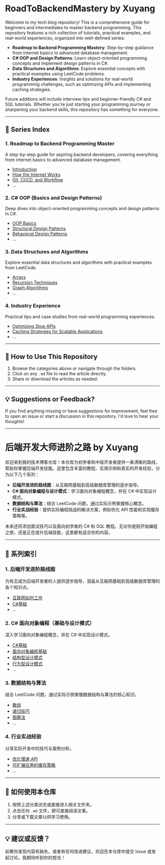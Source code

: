 # RoadToBackendMastery by Xuyang

Welcome to my tech blog repository! This is a comprehensive guide for beginners and intermediates to master backend programming. This repository features a rich collection of tutorials, practical examples, and real-world experiences, organized into well-defined series:

- **Roadmap to Backend Programming Mastery**: Step-by-step guidance from internet basics to advanced database management.
- **C# OOP and Design Patterns**: Learn object-oriented programming concepts and implement design patterns in C#.
- **Data Structures and Algorithms**: Explore essential concepts with practical examples using LeetCode problems.
- **Industry Experiences**: Insights and solutions for real-world programming challenges, such as optimizing APIs and implementing caching strategies.

Future additions will include interview tips and beginner-friendly C# and SQL tutorials. Whether you're just starting your programming journey or sharpening your backend skills, this repository has something for everyone.

---

## 📘 Series Index

### 1. **Roadmap to Backend Programming Master**

A step-by-step guide for aspiring backend developers, covering everything from internet basics to advanced database management.

- [Introduction](Roadmap_Backend/01_Introduction.md)
- [How the Internet Works](Roadmap_Backend/02_Internet_Basics.md)
- [Git, CI/CD, and Workflow](Roadmap_Backend/03_Git_and_CICD.md)
- ...

### 2. **C# OOP (Basics and Design Patterns)**

Deep dives into object-oriented programming concepts and design patterns in C#.

- [OOP Basics](CSharp_OOP/01_Basics.md)
- [Structural Design Patterns](CSharp_OOP/02_Structural_Patterns.md)
- [Behavioral Design Patterns](CSharp_OOP/03_Behavioral_Patterns.md)
- ...

### 3. **Data Structures and Algorithms**

Explore essential data structures and algorithms with practical examples from LeetCode.

- [Arrays](Data_Structures_Algorithms/01_Arrays.md)
- [Recursion Techniques](Data_Structures_Algorithms/02_Recursion.md)
- [Graph Algorithms](Data_Structures_Algorithms/03_Graph_Algorithms.md)
- ...

### 4. **Industry Experience**

Practical tips and case studies from real-world programming experiences.

- [Optimizing Slow APIs](Industry_Experience/01_Optimizing_Slow_API.md)
- [Caching Strategies for Scalable Applications](Industry_Experience/02_Caching_Strategies.md)
- ...

---

## 📂 How to Use This Repository

1. Browse the categories above or navigate through the folders.
2. Click on any `.md` file to read the article directly.
3. Share or download the articles as needed.

---

## 💡 Suggestions or Feedback?

If you find anything missing or have suggestions for improvement, feel free to open an issue or start a discussion in this repository. I'd love to hear your thoughts!

---

# **后端开发大师进阶之路** by Xuyang

欢迎来到我的技术博客仓库！本仓库为初学者和中级开发者提供一条清晰的路线，帮助你掌握后端开发技能。这里包含丰富的教程、实用示例和真实的开发经验，分为以下几个系列：

- **后端开发进阶路线图**：从互联网基础到高级数据库管理的逐步指导。
- **C# 面向对象编程与设计模式**：学习面向对象编程概念，并在 C# 中实现设计模式。
- **数据结构与算法**：结合 LeetCode 问题，通过实际示例掌握核心概念。
- **行业实战经验**：提供实际编程挑战的解决方案，例如优化 API 性能和实现缓存策略等。

未来还将添加面试技巧以及面向初学者的 C# 和 SQL 教程。无论你是刚开始编程之旅，还是正在提升后端技能，这里都有适合你的内容。

---

## 📘 **系列索引**

### 1. **后端开发进阶路线图**

为有志成为后端开发者的人提供逐步指导，涵盖从互联网基础到高级数据库管理的各个知识点。

- [互联网如何工作](Roadmap_Backend/01_Internet_CN.md)
- [C#基础](Roadmap_Backend/02_C#_Basics_CN.md)
- ...

### 2. **C# 面向对象编程（基础与设计模式）**

深入学习面向对象编程概念，并在 C# 中实现设计模式。

- [C#基础](Roadmap_Backend/02_C#_Basics_CN.md)
- [面向对象编程基础](CSharp_OOP/01_Basics.md)
- [结构型设计模式](CSharp_OOP/02_Structural_Patterns.md)
- [行为型设计模式](CSharp_OOP/03_Behavioral_Patterns.md)
- ...

### 3. **数据结构与算法**

结合 LeetCode 问题，通过实际示例掌握数据结构与算法的核心知识。

- [数组](Data_Structures_Algorithms/01_Arrays.md)
- [递归技巧](Data_Structures_Algorithms/02_Recursion.md)
- [图算法](Data_Structures_Algorithms/03_Graph_Algorithms.md)
- ...

### 4. **行业实战经验**

分享实际开发中的技巧与案例分析。

- [优化慢速 API](Industry_Experience/01_Optimizing_Slow_API.md)
- [可扩展应用的缓存策略](Industry_Experience/02_Caching_Strategies.md)
- ...

---

## 📂 **如何使用本仓库**

1. 按照上述分类浏览或直接进入相关文件夹。
2. 点击任何 `.md` 文件，即可直接阅读文章。
3. 分享或下载文章以供学习使用。

---

## 💡 **建议或反馈？**

如果你发现内容有缺失，或者有任何改进建议，欢迎在本仓库中提交 Issue 或发起讨论。我期待听到你的想法！
